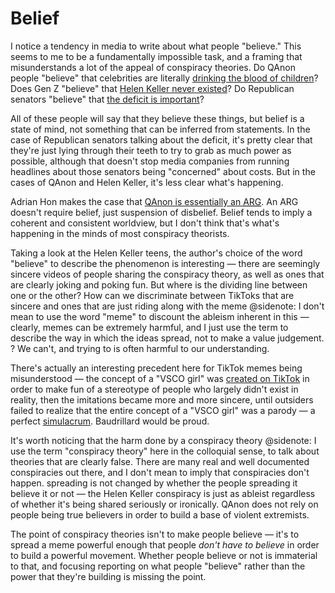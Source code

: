# Belief

I notice a tendency in media to write about what people "believe." This seems to me to be a fundamentally impossible task, and a framing that misunderstands a lot of the appeal of conspiracy theories. Do QAnon people "believe" that celebrities are literally [drinking the blood of children](https://www.nytimes.com/article/what-is-qanon.html)? Does Gen Z "believe" that [Helen Keller never existed](https://web.archive.org/web/20210106134924/https://medium.com/@isabellalahoue/the-generation-that-doesnt-believe-helen-keller-existed-e14d5945013c)? Do Republican senators "believe" that [the deficit is important](https://www.rollingstone.com/politics/political-commentary/al-franken-republicans-deficits-1122888/)?

All of these people will say that they believe these things, but belief is a state of mind, not something that can be inferred from statements. In the case of Republican senators talking about the deficit, it's pretty clear that they're just lying through their teeth to try to grab as much power as possible, although that doesn't stop media companies from running headlines about those senators being "concerned" about costs. But in the cases of QAnon and Helen Keller, it's less clear what's happening.

Adrian Hon makes the case that [QAnon is essentially an <abbr title="Alternate Reality Game">ARG</abbr>](https://mssv.net/2020/08/02/what-args-can-teach-us-about-qanon/). An ARG doesn't require belief, just suspension of disbelief. Belief tends to imply a coherent and consistent worldview, but I don't think that's what's happening in the minds of most conspiracy theorists.

Taking a look at the Helen Keller teens, the author's choice of the word "believe" to describe the phenomenon is interesting — there are seemingly sincere videos of people sharing the conspiracy theory, as well as ones that are clearly joking and poking fun. But where is the dividing line between one or the other? How can we discriminate between TikToks that are sincere and ones that are just riding along with the meme
@sidenote: I don't mean to use the word "meme" to discount the ableism inherent in this — clearly, memes can be extremely harmful, and I just use the term to describe the way in which the ideas spread, not to make a value judgement.
? We can't, and trying to is often harmful to our understanding.

There's actually an interesting precedent here for TikTok memes being misunderstood — the concept of a "VSCO girl" was [created on TikTok](https://www.youtube.com/watch?v=Z1IEWc6sAfU) in order to make fun of a stereotype of people who largely didn't exist in reality, then the imitations became more and more sincere, until outsiders failed to realize that the entire concept of a "VSCO girl" was a parody — a perfect [simulacrum](https://en.wikipedia.org/wiki/Simulacrum). Baudrillard would be proud.

It's worth noticing that the harm done by a conspiracy theory
@sidenote: I use the term "conspiracy theory" here in the colloquial sense, to talk about theories that are clearly false. There are many real and well documented conspiracies out there, and I don't mean to imply that conspiracies don't happen.
spreading is not changed by whether the people spreading it believe it or not — the Helen Keller conspiracy is just as ableist regardless of whether it's being shared seriously or ironically. QAnon does not rely on people being true believers in order to build a base of violent extremists.

The point of conspiracy theories isn't to make people believe — it's to spread a meme powerful enough that people *don't have to believe* in order to build a powerful movement. Whether people believe or not is immaterial to that, and focusing reporting on what people "believe" rather than the power that they're building is missing the point.
